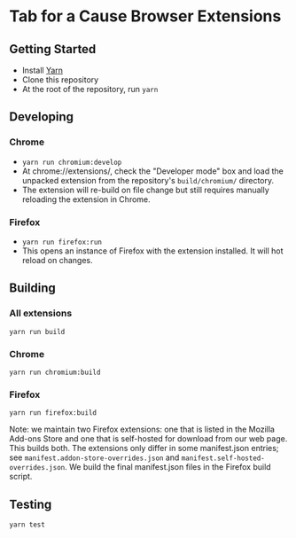 # Tab for a Cause Browser Extensions

## Getting Started

* Install [Yarn](https://yarnpkg.com/en/)
* Clone this repository
* At the root of the repository, run `yarn`

## Developing

### Chrome
* `yarn run chromium:develop`
* At chrome://extensions/, check the "Developer mode" box and load the unpacked extension from the repository's `build/chromium/` directory.
* The extension will re-build on file change but still requires manually reloading the extension in Chrome.

### Firefox
* `yarn run firefox:run`
* This opens an instance of Firefox with the extension installed. It will hot reload on changes.

## Building

### All extensions
`yarn run build`

### Chrome
`yarn run chromium:build`

### Firefox
`yarn run firefox:build`

Note: we maintain two Firefox extensions: one that is listed in the Mozilla Add-ons Store and one that is self-hosted for download from our web page. This builds both. The extensions only differ in some manifest.json entries; see `manifest.addon-store-overrides.json` and `manifest.self-hosted-overrides.json`. We build the final manifest.json files in the Firefox build script.

## Testing
`yarn test`
